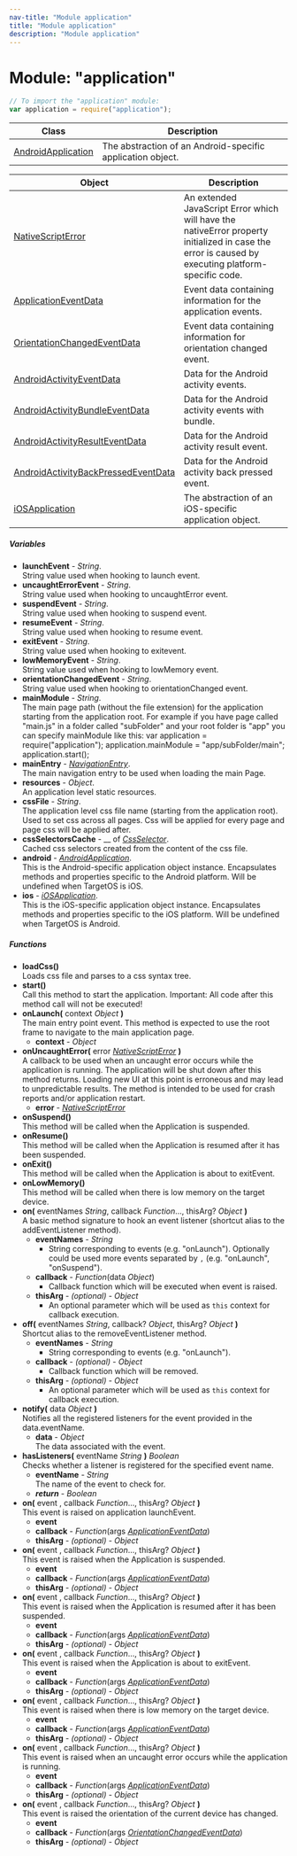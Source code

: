 ```yaml
---
nav-title: "Module application"
title: "Module application"
description: "Module application"
---
```

# Module: "application"

``` JavaScript
// To import the "application" module:
var application = require("application");
```

Class | Description
------|------------
[AndroidApplication](../application/AndroidApplication.md) | The abstraction of an Android-specific application object.

Object | Description
------|------------
[NativeScriptError](../application/NativeScriptError.md) | An extended JavaScript Error which will have the nativeError property initialized in case the error is caused by executing platform-specific code.
[ApplicationEventData](../application/ApplicationEventData.md) | Event data containing information for the application events.
[OrientationChangedEventData](../application/OrientationChangedEventData.md) | Event data containing information for orientation changed event.
[AndroidActivityEventData](../application/AndroidActivityEventData.md) | Data for the Android activity events.
[AndroidActivityBundleEventData](../application/AndroidActivityBundleEventData.md) | Data for the Android activity events with bundle.
[AndroidActivityResultEventData](../application/AndroidActivityResultEventData.md) | Data for the Android activity result event.
[AndroidActivityBackPressedEventData](../application/AndroidActivityBackPressedEventData.md) | Data for the Android activity back pressed event.
[iOSApplication](../application/iOSApplication.md) | The abstraction of an iOS-specific application object.

##### Variables
 - **launchEvent** - _String_.    
  String value used when hooking to launch event.
 - **uncaughtErrorEvent** - _String_.    
  String value used when hooking to uncaughtError event.
 - **suspendEvent** - _String_.    
  String value used when hooking to suspend event.
 - **resumeEvent** - _String_.    
  String value used when hooking to resume event.
 - **exitEvent** - _String_.    
  String value used when hooking to exitevent.
 - **lowMemoryEvent** - _String_.    
  String value used when hooking to lowMemory event.
 - **orientationChangedEvent** - _String_.    
  String value used when hooking to orientationChanged event.
 - **mainModule** - _String_.    
  The main page path (without the file extension) for the application starting from the application root. 
For example if you have page called "main.js" in a folder called "subFolder" and your root folder is "app" you can specify mainModule like this:
var application = require("application");
application.mainModule = "app/subFolder/main";
application.start();
 - **mainEntry** - [_NavigationEntry_](../ui/frame/NavigationEntry.md).    
  The main navigation entry to be used when loading the main Page.
 - **resources** - _Object_.    
  An application level static resources.
 - **cssFile** - _String_.    
  The application level css file name (starting from the application root). Used to set css across all pages.
Css will be applied for every page and page css will be applied after.
 - **cssSelectorsCache** - __ of [_CssSelector_](../ui/styling/css-selector/CssSelector.md).    
  Cached css selectors created from the content of the css file.
 - **android** - [_AndroidApplication_](../application/AndroidApplication.md).    
  This is the Android-specific application object instance.
Encapsulates methods and properties specific to the Android platform.
Will be undefined when TargetOS is iOS.
 - **ios** - [_iOSApplication_](../application/iOSApplication.md).    
  This is the iOS-specific application object instance.
Encapsulates methods and properties specific to the iOS platform.
Will be undefined when TargetOS is Android.

##### Functions
 - **loadCss()**  
     Loads css file and parses to a css syntax tree.
 - **start()**  
     Call this method to start the application. Important: All code after this method call will not be executed!
 - **onLaunch(** context _Object_ **)**  
     The main entry point event. This method is expected to use the root frame to navigate to the main application page.
   - **context** - _Object_
 - **onUncaughtError(** error [_NativeScriptError_](../application/NativeScriptError.md) **)**  
     A callback to be used when an uncaught error occurs while the application is running.
The application will be shut down after this method returns.
Loading new UI at this point is erroneous and may lead to unpredictable results.
The method is intended to be used for crash reports and/or application restart. 
   - **error** - [_NativeScriptError_](../application/NativeScriptError.md)
 - **onSuspend()**  
     This method will be called when the Application is suspended.
 - **onResume()**  
     This method will be called when the Application is resumed after it has been suspended.
 - **onExit()**  
     This method will be called when the Application is about to exitEvent.
 - **onLowMemory()**  
     This method will be called when there is low memory on the target device.
 - **on(** eventNames _String_, callback _Function_..., thisArg? _Object_ **)**  
     A basic method signature to hook an event listener (shortcut alias to the addEventListener method).
   - **eventNames** - _String_  
     - String corresponding to events (e.g. "onLaunch"). Optionally could be used more events separated by `,` (e.g. "onLaunch", "onSuspend"). 
   - **callback** - _Function_(data _Object_)  
     - Callback function which will be executed when event is raised.
   - **thisArg** - _(optional)_ - _Object_  
     - An optional parameter which will be used as `this` context for callback execution.
 - **off(** eventNames _String_, callback? _Object_, thisArg? _Object_ **)**  
     Shortcut alias to the removeEventListener method.
   - **eventNames** - _String_  
     - String corresponding to events (e.g. "onLaunch").
   - **callback** - _(optional)_ - _Object_  
     - Callback function which will be removed.
   - **thisArg** - _(optional)_ - _Object_  
     - An optional parameter which will be used as `this` context for callback execution.
 - **notify(** data _Object_ **)**  
     Notifies all the registered listeners for the event provided in the data.eventName.
   - **data** - _Object_  
     The data associated with the event.
 - **hasListeners(** eventName _String_ **)** _Boolean_  
     Checks whether a listener is registered for the specified event name.
   - **eventName** - _String_  
     The name of the event to check for.
   - _**return**_ - _Boolean_
 - **on(** event , callback _Function_..., thisArg? _Object_ **)**  
     This event is raised on application launchEvent.
   - **event**
   - **callback** - _Function_(args [_ApplicationEventData_](../application/ApplicationEventData.md))
   - **thisArg** - _(optional)_ - _Object_
 - **on(** event , callback _Function_..., thisArg? _Object_ **)**  
     This event is raised when the Application is suspended.
   - **event**
   - **callback** - _Function_(args [_ApplicationEventData_](../application/ApplicationEventData.md))
   - **thisArg** - _(optional)_ - _Object_
 - **on(** event , callback _Function_..., thisArg? _Object_ **)**  
     This event is raised when the Application is resumed after it has been suspended.
   - **event**
   - **callback** - _Function_(args [_ApplicationEventData_](../application/ApplicationEventData.md))
   - **thisArg** - _(optional)_ - _Object_
 - **on(** event , callback _Function_..., thisArg? _Object_ **)**  
     This event is raised when the Application is about to exitEvent.
   - **event**
   - **callback** - _Function_(args [_ApplicationEventData_](../application/ApplicationEventData.md))
   - **thisArg** - _(optional)_ - _Object_
 - **on(** event , callback _Function_..., thisArg? _Object_ **)**  
     This event is raised when there is low memory on the target device.
   - **event**
   - **callback** - _Function_(args [_ApplicationEventData_](../application/ApplicationEventData.md))
   - **thisArg** - _(optional)_ - _Object_
 - **on(** event , callback _Function_..., thisArg? _Object_ **)**  
     This event is raised when an uncaught error occurs while the application is running.
   - **event**
   - **callback** - _Function_(args [_ApplicationEventData_](../application/ApplicationEventData.md))
   - **thisArg** - _(optional)_ - _Object_
 - **on(** event , callback _Function_..., thisArg? _Object_ **)**  
     This event is raised the orientation of the current device has changed.
   - **event**
   - **callback** - _Function_(args [_OrientationChangedEventData_](../application/OrientationChangedEventData.md))
   - **thisArg** - _(optional)_ - _Object_